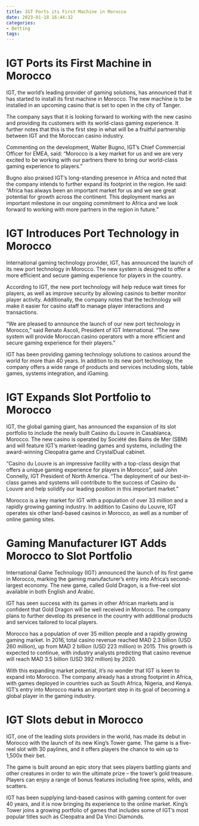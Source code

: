```yaml
---
title: IGT Ports its First Machine in Morocco
date: 2023-01-18 16:44:32
categories:
- Betting
tags:
---
```



#  IGT Ports its First Machine in Morocco

IGT, the world’s leading provider of gaming solutions, has announced that it has started to install its first machine in Morocco. The new machine is to be installed in an upcoming casino that is set to open in the city of Tanger.

The company says that it is looking forward to working with the new casino and providing its customers with its world-class gaming experience. It further notes that this is the first step in what will be a fruitful partnership between IGT and the Moroccan casino industry.

Commenting on the development, Walter Bugno, IGT’s Chief Commercial Officer for EMEA, said: “Morocco is a key market for us and we are very excited to be working with our partners there to bring our world-class gaming experience to players.”

Bugno also praised IGT’s long-standing presence in Africa and noted that the company intends to further expand its footprint in the region. He said: “Africa has always been an important market for us and we see great potential for growth across the continent. This deployment marks an important milestone in our ongoing commitment to Africa and we look forward to working with more partners in the region in future.”

#  IGT Introduces Port Technology in Morocco

International gaming technology provider, IGT, has announced the launch of its new port technology in Morocco. The new system is designed to offer a more efficient and secure gaming experience for players in the country.

According to IGT, the new port technology will help reduce wait times for players, as well as improve security by allowing casinos to better monitor player activity. Additionally, the company notes that the technology will make it easier for casino staff to manage player interactions and transactions.

“We are pleased to announce the launch of our new port technology in Morocco,” said Renato Ascoli, President of IGT International. “The new system will provide Moroccan casino operators with a more efficient and secure gaming experience for their players.”

IGT has been providing gaming technology solutions to casinos around the world for more than 40 years. In addition to its new port technology, the company offers a wide range of products and services including slots, table games, systems integration, and iGaming.

#  IGT Expands Slot Portfolio to Morocco

IGT, the global gaming giant, has announced the expansion of its slot portfolio to include the newly built Casino du Louvre in Casablanca, Morocco. The new casino is operated by Société des Bains de Mer (SBM) and will feature IGT’s market-leading games and systems, including the award-winning Cleopatra game and CrystalDual cabinet.

“Casino du Louvre is an impressive facility with a top-class design that offers a unique gaming experience for players in Morocco”, said John Connelly, IGT President of North America. “The deployment of our best-in-class games and systems will contribute to the success of Casino du Louvre and help solidify our leading position in this important market.”

Morocco is a key market for IGT with a population of over 33 million and a rapidly growing gaming industry. In addition to Casino du Louvre, IGT operates six other land-based casinos in Morocco, as well as a number of online gaming sites.

#  Gaming Manufacturer IGT Adds Morocco to Slot Portfolio

International Game Technology (IGT) announced the launch of its first game in Morocco, marking the gaming manufacturer’s entry into Africa’s second-largest economy. The new game, called Gold Dragon, is a five-reel slot available in both English and Arabic.

IGT has seen success with its games in other African markets and is confident that Gold Dragon will be well received in Morocco. The company plans to further develop its presence in the country with additional products and services tailored to local players.

Morocco has a population of over 35 million people and a rapidly growing gaming market. In 2016, total casino revenue reached MAD 2.3 billion (USD 260 million), up from MAD 2 billion (USD 223 million) in 2015. This growth is expected to continue, with industry analysts predicting that casino revenue will reach MAD 3.5 billion (USD 392 million) by 2020.

With this expanding market potential, it’s no wonder that IGT is keen to expand into Morocco. The company already has a strong footprint in Africa, with games deployed in countries such as South Africa, Nigeria, and Kenya. IGT’s entry into Morocco marks an important step in its goal of becoming a global player in the gaming industry.

#  IGT Slots debut in Morocco

IGT, one of the leading slots providers in the world, has made its debut in Morocco with the launch of its new King’s Tower game. The game is a five-reel slot with 30 paylines, and it offers players the chance to win up to 1,500x their bet.

The game is built around an epic story that sees players battling giants and other creatures in order to win the ultimate prize – the tower’s gold treasure. Players can enjoy a range of bonus features including free spins, wilds, and scatters.

IGT has been supplying land-based casinos with gaming content for over 40 years, and it is now bringing its experience to the online market. King’s Tower joins a growing portfolio of games that includes some of IGT’s most popular titles such as Cleopatra and Da Vinci Diamonds.